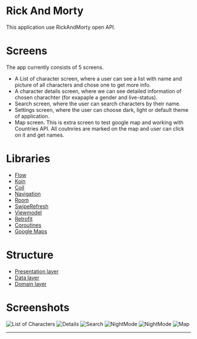 # Rick And Morty 
This application use RickAndMorty open API.
# Screens
The app currently consists of 5 screens. 
* A List of character screen, where a user can see a list with name and picture of all characters and chose one to get more info.
* A character details screen, where we can see detailed information of chosen charachter (for exapaple a gender and live-status).
* Search screen, where the user can search characters by their name.
* Settings screen, where the user can choose dark, light or default theme of application.
* Map screen. This is extra screen to test google map and working with Countries API. All coutnries are marked on the map and user can click on it and get names.
# Libraries 
* [Flow](https://developer.android.com/kotlin/flow)
* [Koin](https://insert-koin.io/)
* [Coil](https://coil-kt.github.io/coil/)
* [Navigation](https://developer.android.com/guide/navigation/navigation-getting-started)
* [Room](https://developer.android.com/training/data-storage/room)
* [SwipeRefresh](https://developer.android.com/jetpack/androidx/releases/swiperefreshlayout) 
* [Viewmodel](https://developer.android.com/topic/libraries/architecture/viewmodel)
* [Retrofit](https://square.github.io/retrofit/)
* [Coroutines](https://developer.android.com/kotlin/coroutines)
* [Google Maps](https://developers.google.com/maps/documentation/android-sdk/start?hl=ru)

# Structure
* [Presentation layer](https://github.com/YushkevichP/RickMorty/tree/main/app)
* [Data layer](https://github.com/YushkevichP/RickMorty/tree/main/data)
* [Domain layer](https://github.com/YushkevichP/RickMorty/tree/main/domain)
# Screenshots
![List of Characters](https://im.wampi.ru/2022/09/07/Screenshot_2022-09-07-15-44-00-140_com.example.hm7_cleanarchitecture-POLZOVATELSKOE.jpg) ![Details](https://ie.wampi.ru/2022/09/07/Screenshot_2022-09-07-15-44-09-719_com.example.hm7_cleanarchitecture-POLZOVATELSKOE.jpg) 
![Search](https://im.wampi.ru/2022/09/07/Screenshot_2022-09-07-15-44-23-675_com.example.hm7_cleanarchitecture-POLZOVATELSKOE.jpg) ![NightMode](https://ie.wampi.ru/2022/09/07/Screenshot_2022-09-07-15-44-35-317_com.example.hm7_cleanarchitecture-POLZOVATELSKOE.jpg) ![NightMode](https://im.wampi.ru/2022/09/07/Screenshot_2022-09-07-15-46-51-418_com.example.hm7_cleanarchitecture-POLZOVATELSKOE.jpg)
![Map](https://ie.wampi.ru/2022/09/07/Screenshot_2022-09-07-15-44-53-787_com.example.hm7_cleanarchitecture-POLZOVATELSKOE.jpg)
____


